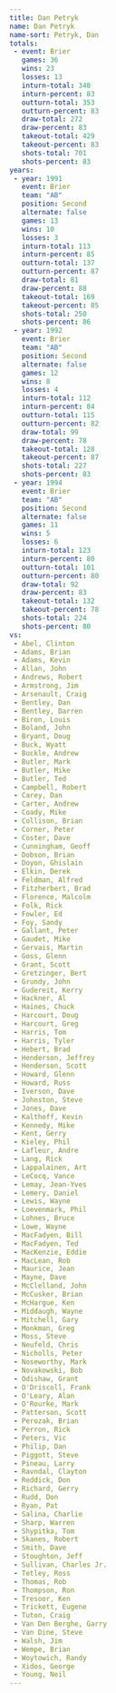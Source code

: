 ```yaml
---
title: Dan Petryk
name: Dan Petryk
name-sort: Petryk, Dan
totals:
 - event: Brier
   games: 36
   wins: 23
   losses: 13
   inturn-total: 348
   inturn-percent: 83
   outturn-total: 353
   outturn-percent: 83
   draw-total: 272
   draw-percent: 83
   takeout-total: 429
   takeout-percent: 83
   shots-total: 701
   shots-percent: 83
years:
 - year: 1991
   event: Brier
   team: "AB"
   position: Second
   alternate: false
   games: 13
   wins: 10
   losses: 3
   inturn-total: 113
   inturn-percent: 85
   outturn-total: 137
   outturn-percent: 87
   draw-total: 81
   draw-percent: 88
   takeout-total: 169
   takeout-percent: 85
   shots-total: 250
   shots-percent: 86
 - year: 1992
   event: Brier
   team: "AB"
   position: Second
   alternate: false
   games: 12
   wins: 8
   losses: 4
   inturn-total: 112
   inturn-percent: 84
   outturn-total: 115
   outturn-percent: 82
   draw-total: 99
   draw-percent: 78
   takeout-total: 128
   takeout-percent: 87
   shots-total: 227
   shots-percent: 83
 - year: 1994
   event: Brier
   team: "AB"
   position: Second
   alternate: false
   games: 11
   wins: 5
   losses: 6
   inturn-total: 123
   inturn-percent: 80
   outturn-total: 101
   outturn-percent: 80
   draw-total: 92
   draw-percent: 83
   takeout-total: 132
   takeout-percent: 78
   shots-total: 224
   shots-percent: 80
vs:
 - Abel, Clinton
 - Adams, Brian
 - Adams, Kevin
 - Allan, John
 - Andrews, Robert
 - Armstrong, Jim
 - Arsenault, Craig
 - Bentley, Dan
 - Bentley, Darren
 - Biron, Louis
 - Boland, John
 - Bryant, Doug
 - Buck, Wyatt
 - Buckle, Andrew
 - Butler, Mark
 - Butler, Mike
 - Butler, Ted
 - Campbell, Robert
 - Carey, Dan
 - Carter, Andrew
 - Coady, Mike
 - Collison, Brian
 - Corner, Peter
 - Coster, Dave
 - Cunningham, Geoff
 - Dobson, Brian
 - Doyon, Ghislain
 - Elkin, Derek
 - Feldman, Alfred
 - Fitzherbert, Brad
 - Florence, Malcolm
 - Folk, Rick
 - Fowler, Ed
 - Foy, Sandy
 - Gallant, Peter
 - Gaudet, Mike
 - Gervais, Martin
 - Goss, Glenn
 - Grant, Scott
 - Gretzinger, Bert
 - Grundy, John
 - Gudereit, Kerry
 - Hackner, Al
 - Haines, Chuck
 - Harcourt, Doug
 - Harcourt, Greg
 - Harris, Tom
 - Harris, Tyler
 - Hebert, Brad
 - Henderson, Jeffrey
 - Henderson, Scott
 - Howard, Glenn
 - Howard, Russ
 - Iverson, Dave
 - Johnston, Steve
 - Jones, Dave
 - Kalthoff, Kevin
 - Kennedy, Mike
 - Kent, Gerry
 - Kieley, Phil
 - Lafleur, Andre
 - Lang, Rick
 - Lappalainen, Art
 - LeCocq, Vance
 - Lemay, Jean-Yves
 - Lemery, Daniel
 - Lewis, Wayne
 - Loevenmark, Phil
 - Lohnes, Bruce
 - Lowe, Wayne
 - MacFadyen, Bill
 - MacFadyen, Ted
 - MacKenzie, Eddie
 - MacLean, Rob
 - Maurice, Jean
 - Mayne, Dave
 - McClelland, John
 - McCusker, Brian
 - McHargue, Ken
 - Middaugh, Wayne
 - Mitchell, Gary
 - Monkman, Greg
 - Moss, Steve
 - Neufeld, Chris
 - Nicholls, Peter
 - Noseworthy, Mark
 - Novakowski, Bob
 - Odishaw, Grant
 - O'Driscoll, Frank
 - O'Leary, Alan
 - O'Rourke, Mark
 - Patterson, Scott
 - Perozak, Brian
 - Perron, Rick
 - Peters, Vic
 - Philip, Dan
 - Piggott, Steve
 - Pineau, Larry
 - Ravndal, Clayton
 - Reddick, Don
 - Richard, Gerry
 - Rudd, Don
 - Ryan, Pat
 - Salina, Charlie
 - Sharp, Warren
 - Shypitka, Tom
 - Skanes, Robert
 - Smith, Dave
 - Stoughton, Jeff
 - Sullivan, Charles Jr.
 - Tetley, Ross
 - Thomas, Rob
 - Thompson, Ron
 - Tresoor, Ken
 - Trickett, Eugene
 - Tuton, Craig
 - Van Den Berghe, Garry
 - Van Dine, Steve
 - Walsh, Jim
 - Wempe, Brian
 - Woytowich, Randy
 - Xidos, George
 - Young, Neil
---
```

